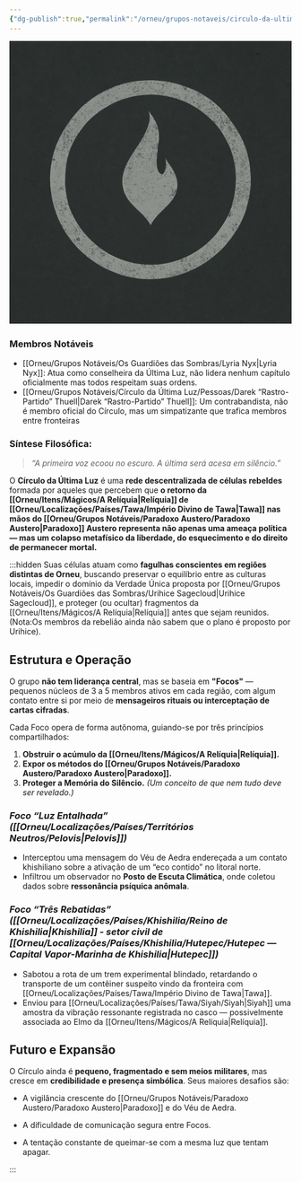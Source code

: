 ```yaml
---
{"dg-publish":true,"permalink":"/orneu/grupos-notaveis/circulo-da-ultima-luz/circulo-da-ultima-luz/","tags":["grupos_notáveis"]}
---
```


![Distressed Flame and Circle Symbol.png](/img/user/Orneu/Imagens/Distressed%20Flame%20and%20Circle%20Symbol.png)


### **Membros Notáveis**

- [[Orneu/Grupos Notáveis/Os Guardiões das Sombras/Lyria Nyx\|Lyria Nyx]]: Atua como conselheira da Última Luz, não lidera nenhum capítulo oficialmente mas todos respeitam suas ordens.
- [[Orneu/Grupos Notáveis/Círculo da Última Luz/Pessoas/Darek “Rastro-Partido” Thuell\|Darek “Rastro-Partido” Thuell]]: Um contrabandista, não é membro oficial do Círculo, mas um simpatizante que trafica membros entre fronteiras


### **Síntese Filosófica:**

> _“A primeira voz ecoou no escuro. A última será acesa em silêncio.”_

O **Círculo da Última Luz** é uma **rede descentralizada de células rebeldes** formada por aqueles que percebem que **o retorno da [[Orneu/Itens/Mágicos/A Relíquia\|Relíquia]] de [[Orneu/Localizações/Países/Tawa/Império Divino de Tawa\|Tawa]] nas mãos do [[Orneu/Grupos Notáveis/Paradoxo Austero/Paradoxo Austero\|Paradoxo]] Austero representa não apenas uma ameaça política — mas um colapso metafísico da liberdade, do esquecimento e do direito de permanecer mortal.**


:::hidden
Suas células atuam como **fagulhas conscientes em regiões distintas de Orneu**, buscando preservar o equilíbrio entre as culturas locais, impedir o domínio da Verdade Única proposta por [[Orneu/Grupos Notáveis/Os Guardiões das Sombras/Urihice Sagecloud\|Urihice Sagecloud]], e proteger (ou ocultar) fragmentos da [[Orneu/Itens/Mágicos/A Relíquia\|Relíquia]] antes que sejam reunidos. (Nota:Os membros da rebelião ainda não sabem que o plano é proposto por Urihice).

## **Estrutura e Operação**

O grupo **não tem liderança central**, mas se baseia em **"Focos"** — pequenos núcleos de 3 a 5 membros ativos em cada região, com algum contato entre si por meio de **mensageiros rituais ou interceptação de cartas cifradas**.

Cada Foco opera de forma autônoma, guiando-se por três princípios compartilhados:

1. **Obstruir o acúmulo da [[Orneu/Itens/Mágicos/A Relíquia\|Relíquia]].**
2. **Expor os métodos do [[Orneu/Grupos Notáveis/Paradoxo Austero/Paradoxo Austero\|Paradoxo]].**
3. **Proteger a Memória do Silêncio.** _(Um conceito de que nem tudo deve ser revelado.)_

### _Foco “Luz Entalhada” ([[Orneu/Localizações/Países/Territórios Neutros/Pelovis\|Pelovis]])_

- Interceptou uma mensagem do Véu de Aedra endereçada a um contato khishiliano sobre a ativação de um “eco contido” no litoral norte.
- Infiltrou um observador no **Posto de Escuta Climática**, onde coletou dados sobre **ressonância psíquica anômala**.
### _Foco “Três Rebatidas” ([[Orneu/Localizações/Países/Khishilia/Reino de Khishilia\|Khishilia]] - setor civil de [[Orneu/Localizações/Países/Khishilia/Hutepec/Hutepec — Capital Vapor-Marinha de Khishilia\|Hutepec]])_

- Sabotou a rota de um trem experimental blindado, retardando o transporte de um contêiner suspeito vindo da fronteira com [[Orneu/Localizações/Países/Tawa/Império Divino de Tawa\|Tawa]].
- Enviou para [[Orneu/Localizações/Países/Tawa/Siyah/Siyah\|Siyah]] uma amostra da vibração ressonante registrada no casco — possivelmente associada ao Elmo da [[Orneu/Itens/Mágicos/A Relíquia\|Relíquia]].

## **Futuro e Expansão**

O Círculo ainda é **pequeno, fragmentado e sem meios militares**, mas cresce em **credibilidade e presença simbólica**. Seus maiores desafios são:

- A vigilância crescente do [[Orneu/Grupos Notáveis/Paradoxo Austero/Paradoxo Austero\|Paradoxo]] e do Véu de Aedra.
    
- A dificuldade de comunicação segura entre Focos.
    
- A tentação constante de queimar-se com a mesma luz que tentam apagar.

:::